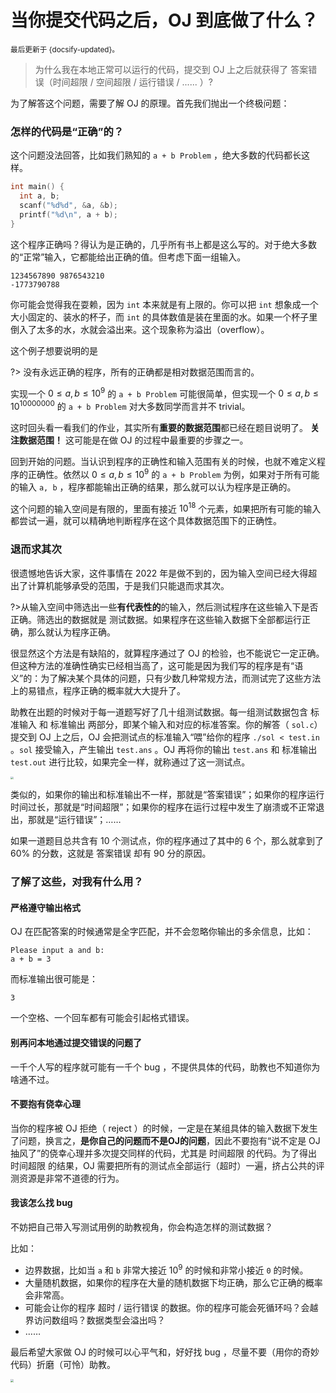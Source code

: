 # 当你提交代码之后，OJ 到底做了什么？

<small>最后更新于 {docsify-updated}。</small>

> 为什么我在本地正常可以运行的代码，提交到 OJ 上之后就获得了 答案错误（时间超限 / 空间超限 / 运行错误 / ...... ）?

为了解答这个问题，需要了解 OJ 的原理。首先我们抛出一个终极问题：

### 怎样的代码是“正确”的？

这个问题没法回答，比如我们熟知的 `a + b Problem` ，绝大多数的代码都长这样。

```c
int main() {
  int a, b;
  scanf("%d%d", &a, &b);
  printf("%d\n", a + b);
}  
```

这个程序正确吗？得认为是正确的，几乎所有书上都是这么写的。对于绝大多数的“正常”输入，它都能给出正确的值。但考虑下面一组输入。

```plain
1234567890 9876543210
-1773790788
```

你可能会觉得我在耍赖，因为 `int` 本来就是有上限的。你可以把 `int` 想象成一个大小固定的、装水的杯子，而 `int` 的具体数值是装在里面的水。如果一个杯子里倒入了太多的水，水就会溢出来。这个现象称为溢出（overflow）。

这个例子想要说明的是

?> 没有永远正确的程序，所有的正确都是相对数据范围而言的。

实现一个 $0 \leq a, b \leq 10^9$ 的 `a + b Problem` 可能很简单，但实现一个 $0 \leq a, b \leq 10^{10000000}$ 的 `a + b Problem` 对大多数同学而言并不 trivial。

这时回头看一看我们的作业，其实所有**重要的数据范围**都已经在题目说明了。 **关注数据范围！** 这可能是在做 OJ 的过程中最重要的步骤之一。

回到开始的问题。当认识到程序的正确性和输入范围有关的时候，也就不难定义程序的正确性。依然以 $0 \leq a, b \leq 10^9$ 的 `a + b Problem` 为例，如果对于所有可能的输入 `a, b` ，程序都能输出正确的结果，那么就可以认为程序是正确的。

这个问题的输入空间是有限的，里面有接近 $10^{18}$ 个元素，如果把所有可能的输入都尝试一遍，就可以精确地判断程序在这个具体数据范围下的正确性。

### 退而求其次

很遗憾地告诉大家，这件事情在 2022 年是做不到的，因为输入空间已经大得超出了计算机能够承受的范围，于是我们只能退而求其次。

?>从输入空间中筛选出一些**有代表性的**的输入，然后测试程序在这些输入下是否正确。筛选出的数据就是 测试数据。如果程序在这些输入数据下全部都运行正确，那么就认为程序正确。

很显然这个方法是有缺陷的，就算程序通过了 OJ 的检验，也不能说它一定正确。但这种方法的准确性确实已经相当高了，这可能是因为我们写的程序是有“语义”的：为了解决某个具体的问题，只有少数几种常规方法，而测试完了这些方法上的易错点，程序正确的概率就大大提升了。

助教在出题的时候对于每一道题写好了几十组测试数据。每一组测试数据包含 标准输入 和 标准输出 两部分，即某个输入和对应的标准答案。你的解答（ `sol.c`）提交到 OJ 上之后，OJ 会把测试点的标准输入“喂”给你的程序 `./sol < test.in` 。`sol` 接受输入，产生输出 `test.ans` 。OJ 再将你的输出 `test.ans` 和 标准输出 `test.out` 进行比较，如果完全一样，就称通过了这一测试点。

<img src=".assets/images/how-oj-works-single-test.png" style="zoom:30%" />

类似的，如果你的输出和标准输出不一样，那就是“答案错误”；如果你的程序运行时间过长，那就是“时间超限”；如果你的程序在运行过程中发生了崩溃或不正常退出，那就是“运行错误”；……

如果一道题目总共含有 $10$ 个测试点，你的程序通过了其中的 $6$ 个，那么就拿到了 $60\%$ 的分数，这就是 答案错误 却有 $90$ 分的原因。

### 了解了这些，对我有什么用？

#### 严格遵守输出格式

OJ 在匹配答案的时候通常是全字匹配，并不会忽略你输出的多余信息，比如：

```plain
Please input a and b:
a + b = 3
```

而标准输出很可能是：

```plain
3
```

一个空格、一个回车都有可能会引起格式错误。

#### 别再问本地通过提交错误的问题了

一千个人写的程序就可能有一千个 bug ，不提供具体的代码，助教也不知道你为啥通不过。

#### 不要抱有侥幸心理

当你的程序被 OJ 拒绝（ reject ）的时候，一定是在某组具体的输入数据下发生了问题，换言之，**是你自己的问题而不是OJ的问题**，因此不要抱有“说不定是 OJ 抽风了”的侥幸心理并多次提交同样的代码，尤其是 时间超限 的代码。为了得出 时间超限 的结果，OJ 需要把所有的测试点全部运行（超时）一遍，挤占公共的评测资源是非常不道德的行为。

#### 我该怎么找 bug

不妨把自己带入写测试用例的助教视角，你会构造怎样的测试数据？

比如：

- 边界数据，比如当 `a` 和 `b` 非常大接近 $10^9$ 的时候和非常小接近 `0` 的时候。
- 大量随机数据，如果你的程序在大量的随机数据下均正确，那么它正确的概率会非常高。
- 可能会让你的程序 超时 / 运行错误 的数据。你的程序可能会死循环吗？会越界访问数组吗？数据类型会溢出吗？
- ……

最后希望大家做 OJ 的时候可以心平气和，好好找 bug ，尽量不要（用你的奇妙代码）折磨（可怜）助教。

<img src=".assets/images/bie-ji-chisato.jpeg" style="zoom:30%" />